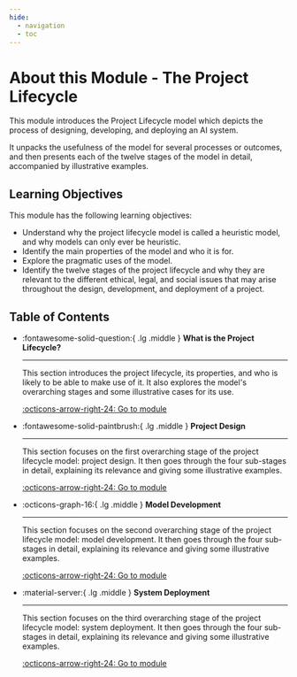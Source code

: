 ```yaml
---
hide:
  - navigation
  - toc
---
```


# About this Module - The Project Lifecycle

This module introduces the Project Lifecycle model which depicts the process of designing, developing, and deploying an AI system. 

It unpacks the usefulness of the model for several processes or outcomes, and then presents each of the twelve stages of the model in detail, accompanied by illustrative examples.

## Learning Objectives

This module has the following learning objectives:

- Understand why the project lifecycle model is called a heuristic model, and why models can only ever be heuristic.
- Identify the main properties of the model and who it is for. 
- Explore the pragmatic uses of the model.
- Identify the twelve stages of the project lifecycle and why they are relevant to the different ethical, legal, and social issues that may arise throughout the design, development, and deployment of a project.

## Table of Contents

<div class="grid cards" markdown>

-   :fontawesome-solid-question:{ .lg .middle } __What is the Project Lifecycle?__

    ---

    This section introduces the project lifecycle, its properties, and who is likely to be able to make use of it. It also explores the model's overarching stages and some illustrative cases for its use.

    [:octicons-arrow-right-24: Go to module](rri-101-1.md)

-   :fontawesome-solid-paintbrush:{ .lg .middle } __Project Design__

    ---

    This section focuses on the first overarching stage of the project lifecycle model: project design. It then goes through the four sub-stages in detail, explaining its relevance and giving some illustrative examples.

    [:octicons-arrow-right-24: Go to module](rri-101-2.md)

-   :octicons-graph-16:{ .lg .middle } __Model Development__

    ---

    This section focuses on the second overarching stage of the project lifecycle model: model development. It then goes through the four sub-stages in detail, explaining its relevance and giving some illustrative examples.

    [:octicons-arrow-right-24: Go to module](rri-101-3.md)

-   :material-server:{ .lg .middle } __System Deployment__

    ---

    This section focuses on the third overarching stage of the project lifecycle model: system deployment. It then goes through the four sub-stages in detail, explaining its relevance and giving some illustrative examples.

    [:octicons-arrow-right-24: Go to module](rri-101-4.md)

</div>
